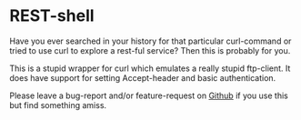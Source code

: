# REST-shell

Have you ever searched in your history for that particular curl-command or
tried to use curl to explore a rest-ful service?
Then this is probably for you.

This is a stupid wrapper for curl which emulates a really stupid ftp-client.
It does have support for setting Accept-header and basic authentication.

Please leave a bug-report and/or feature-request on [Github][gh] if you use
this but find something amiss.

[gh]: https://github.com/asheidan/rest-shell/issues "GitHub issues for rest-shell"
